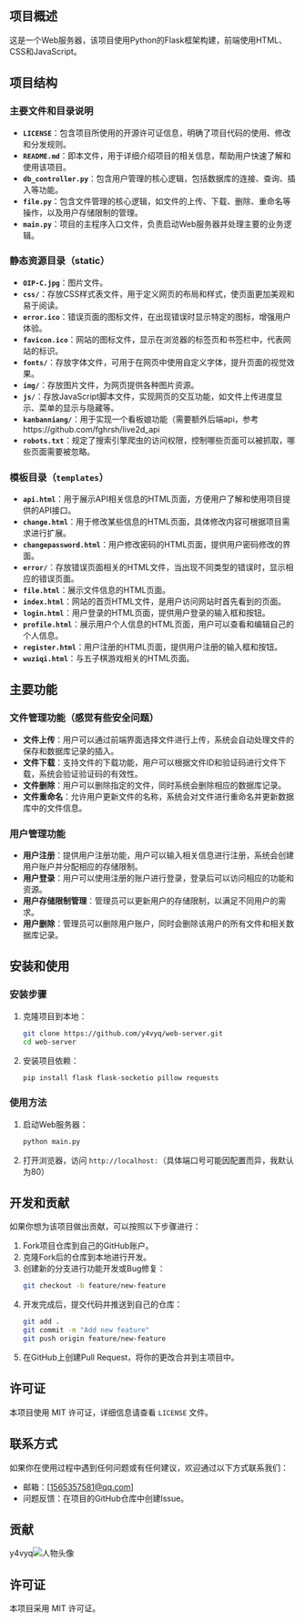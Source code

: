 

## 项目概述
这是一个Web服务器，该项目使用Python的Flask框架构建，前端使用HTML、CSS和JavaScript。

## 项目结构
### 主要文件和目录说明
- **`LICENSE`**：包含项目所使用的开源许可证信息，明确了项目代码的使用、修改和分发规则。
- **`README.md`**：即本文件，用于详细介绍项目的相关信息，帮助用户快速了解和使用该项目。
- **`db_controller.py`**：包含用户管理的核心逻辑，包括数据库的连接、查询、插入等功能。
- **`file.py`**：包含文件管理的核心逻辑，如文件的上传、下载、删除、重命名等操作，以及用户存储限制的管理。
- **`main.py`**：项目的主程序入口文件，负责启动Web服务器并处理主要的业务逻辑。

### 静态资源目录（static）
- **`OIP-C.jpg`**：图片文件。
- **`css/`**：存放CSS样式表文件，用于定义网页的布局和样式，使页面更加美观和易于阅读。
- **`error.ico`**：错误页面的图标文件，在出现错误时显示特定的图标，增强用户体验。
- **`favicon.ico`**：网站的图标文件，显示在浏览器的标签页和书签栏中，代表网站的标识。
- **`fonts/`**：存放字体文件，可用于在网页中使用自定义字体，提升页面的视觉效果。
- **`img/`**：存放图片文件，为网页提供各种图片资源。
- **`js/`**：存放JavaScript脚本文件，实现网页的交互功能，如文件上传进度显示、菜单的显示与隐藏等。
- **`kanbanniang/`**：用于实现一个看板娘功能（需要额外后端api，参考https://github.com/fghrsh/live2d_api
- **`robots.txt`**：规定了搜索引擎爬虫的访问权限，控制哪些页面可以被抓取，哪些页面需要被忽略。

### 模板目录（`templates`）
- **`api.html`**：用于展示API相关信息的HTML页面，方便用户了解和使用项目提供的API接口。
- **`change.html`**：用于修改某些信息的HTML页面，具体修改内容可根据项目需求进行扩展。
- **`changepassword.html`**：用户修改密码的HTML页面，提供用户密码修改的界面。
- **`error/`**：存放错误页面相关的HTML文件，当出现不同类型的错误时，显示相应的错误页面。
- **`file.html`**：展示文件信息的HTML页面。
- **`index.html`**：网站的首页HTML文件，是用户访问网站时首先看到的页面。
- **`login.html`**：用户登录的HTML页面，提供用户登录的输入框和按钮。
- **`profile.html`**：展示用户个人信息的HTML页面，用户可以查看和编辑自己的个人信息。
- **`register.html`**：用户注册的HTML页面，提供用户注册的输入框和按钮。
- **`wuziqi.html`**：与五子棋游戏相关的HTML页面。

## 主要功能

### 文件管理功能（感觉有些安全问题）
- **文件上传**：用户可以通过前端界面选择文件进行上传，系统会自动处理文件的保存和数据库记录的插入。
- **文件下载**：支持文件的下载功能，用户可以根据文件ID和验证码进行文件下载，系统会验证验证码的有效性。
- **文件删除**：用户可以删除指定的文件，同时系统会删除相应的数据库记录。
- **文件重命名**：允许用户更新文件的名称，系统会对文件进行重命名并更新数据库中的文件信息。

### 用户管理功能
- **用户注册**：提供用户注册功能，用户可以输入相关信息进行注册，系统会创建用户账户并分配相应的存储限制。
- **用户登录**：用户可以使用注册的账户进行登录，登录后可以访问相应的功能和资源。
- **用户存储限制管理**：管理员可以更新用户的存储限制，以满足不同用户的需求。
- **用户删除**：管理员可以删除用户账户，同时会删除该用户的所有文件和相关数据库记录。


## 安装和使用

### 安装步骤
1. 克隆项目到本地：
   ```bash
   git clone https://github.com/y4vyq/web-server.git
   cd web-server
   ```
2. 安装项目依赖：
   ```bash
   pip install flask flask-socketio pillow requests
   ```

### 使用方法
1. 启动Web服务器：
   ```bash
   python main.py
   ```
2. 打开浏览器，访问 `http://localhost:`（具体端口号可能因配置而异，我默认为80）

## 开发和贡献
如果你想为该项目做出贡献，可以按照以下步骤进行：
1. Fork项目仓库到自己的GitHub账户。
2. 克隆Fork后的仓库到本地进行开发。
3. 创建新的分支进行功能开发或Bug修复：
   ```bash
   git checkout -b feature/new-feature
   ```
4. 开发完成后，提交代码并推送到自己的仓库：
   ```bash
   git add .
   git commit -m "Add new feature"
   git push origin feature/new-feature
   ```
5. 在GitHub上创建Pull Request，将你的更改合并到主项目中。

## 许可证
本项目使用 MIT 许可证，详细信息请查看 `LICENSE` 文件。

## 联系方式
如果你在使用过程中遇到任何问题或有任何建议，欢迎通过以下方式联系我们：
- 邮箱：[1565357581@qq.com]
- 问题反馈：在项目的GitHub仓库中创建Issue。

## 贡献

y4vyq![人物头像](http://www.ziyoufh.top/static/avatar.png)


## 许可证

本项目采用 MIT 许可证。
```
